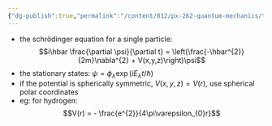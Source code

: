 ```yaml
---
{"dg-publish":true,"permalink":"/content/012/px-262-quantum-mechanics/term-2/h-many-particles/px-262-h9-electrons-in-atoms-and-molecules/","noteIcon":"1","created":"2025-01-23T17:40:48.914+00:00","updated":"2025-01-23T17:44:11.020+00:00"}
---
```


- the schrödinger equation for a single particle:
$$i\hbar \frac{\partial \psi}{\partial t} = \left(\frac{-\hbar^{2}}{2m}\nabla^{2} + V(x,y,z)\right)\psi$$
- the stationary states: $\psi = \phi_{\lambda} \exp(iE_{\lambda}t/\hbar)$
- if the potential is spherically symmetric, $V(x,y,z) = V(r)$, use spherical polar coordinates
- eg: for hydrogen:
$$V(r) = - \frac{e^{2}}{4\pi\varepsilon_{0}r}$$
